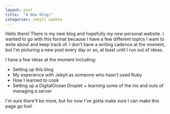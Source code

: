 ```yaml
---
layout: post
title:  "A New Blog!"
categories: jekyll update
---
```


Hello there! There is my new blog and hopefully my new personal website. I wanted to go with this format because I have a few different topics I want to write about and keep track of. I don't have a writing cadence at the moment, but I'm picturing a new post every day or so, at least until I run out of ideas. 

I have a few ideas at the moment including:
- Setting up this blog
- My experience with Jekyll as someone who hasn't used Ruby
- How I learned to cook
- Setting up a DigitalOcean Droplet + learning some of the ins and outs of managing a server

I'm sure there'll be more, but for now I've gotta make sure I can make this page go live!